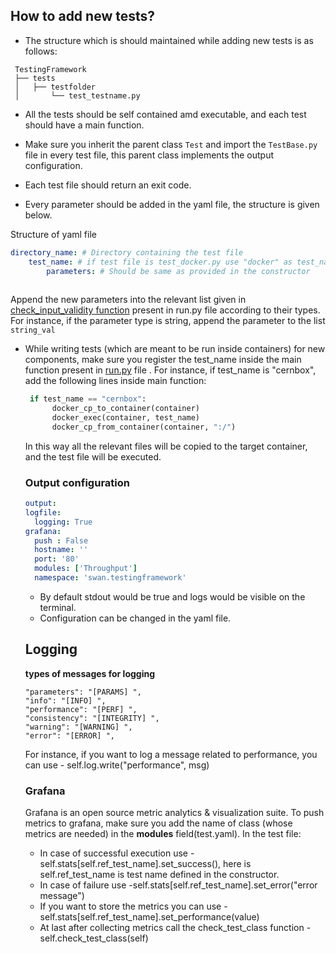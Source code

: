 

## How to add new tests?

- The structure which is should maintained while adding new tests is as follows:
```
 TestingFramework
 ├── tests
 │   ├── testfolder
 │       └── test_testname.py

 ```
- All the tests should be self contained amd executable, and each test should have a main function.
- Make sure you inherit the parent class `Test` and import the `TestBase.py` file in every test file, this parent class
implements the output configuration. 

- Each test file should return an exit code. 
   
- Every parameter should be added in the yaml file, the structure is given below.

Structure of yaml file

```yaml
directory_name: # Directory containing the test file
    test_name: # if test file is test_docker.py use "docker" as test_name
        parameters: # Should be same as provided in the constructor
        
```

Append the new parameters into the relevant list given in [check_input_validity function](https://github.com/Divya063/TestingFramework/blob/c951f29802d90380a03b841c0f8752bcfe9cf737/run.py#L56) present in run.py file according to their types.
For instance, if the parameter type is string, append the parameter to the list `string_val`

- While writing tests (which are meant to be run inside containers) for new components, make sure you register the test_name inside the main function present in [run.py](https://github.com/Divya063/TestingFramework/blob/c951f29802d90380a03b841c0f8752bcfe9cf737/run.py#L128) file
  . For instance, if test_name is "cernbox", add the following lines inside main function:
  
  ```python
   if test_name == "cernbox":
        docker_cp_to_container(container)
        docker_exec(container, test_name)
        docker_cp_from_container(container, ":/")
  ```
  In this way all the relevant files will be copied to the target container, and the test file will be executed.
  
  ### Output configuration
  ```yaml
  output:
  logfile:
    logging: True
  grafana:
    push : False
    hostname: ''
    port: '80'
    modules: ['Throughput']
    namespace: 'swan.testingframework'
  ```
  - By default stdout would be true and logs would be visible on the terminal.
  - Configuration can be changed in the yaml file.
  ## Logging
  **types of messages for logging** <br>
  ```
  "parameters": "[PARAMS] ",
  "info": "[INFO] ",
  "performance": "[PERF] ",
  "consistency": "[INTEGRITY] ",
  "warning": "[WARNING] ",
  "error": "[ERROR] ",
  ```
  For instance, if you want to log a message related to performance, you can use - self.log.write("performance", msg)
  
  ### Grafana
 
  Grafana is an open source metric analytics & visualization suite. To push metrics to grafana, make sure you add the name of class (whose metrics are needed) in the **modules** field(test.yaml).
  In the test file:
  - In case of successful execution use - self.stats[self.ref_test_name].set_success(), here is self.ref_test_name is test name defined in the constructor.
  - In case of failure use -self.stats[self.ref_test_name].set_error("error message")
  - If you want to store the metrics you can use - self.stats[self.ref_test_name].set_performance(value)
  - At last after collecting metrics call the check_test_class function - self.check_test_class(self)
  
  
